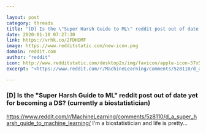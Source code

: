 ```yaml
---

layout: post
category: threads
title: "[D] Is the \"Super Harsh Guide to ML\" reddit post out of date yet for becoming a DS? (currently a biostatistician)"
date: 2020-01-10 07:27:30
link: https://vrhk.co/2FDHDMF
image: https://www.redditstatic.com/new-icon.png
domain: reddit.com
author: "reddit"
icon: http://www.redditstatic.com/desktop2x/img/favicon/apple-icon-57x57.png
excerpt: "<https://www.reddit.com/r/MachineLearning/comments/5z8110/d_a_super_harsh_guide_to_machine_learning/> I'm a biostatistician and life is pretty..."

---
```


### [D] Is the "Super Harsh Guide to ML" reddit post out of date yet for becoming a DS? (currently a biostatistician)

<https://www.reddit.com/r/MachineLearning/comments/5z8110/d_a_super_harsh_guide_to_machine_learning/> I'm a biostatistician and life is pretty...